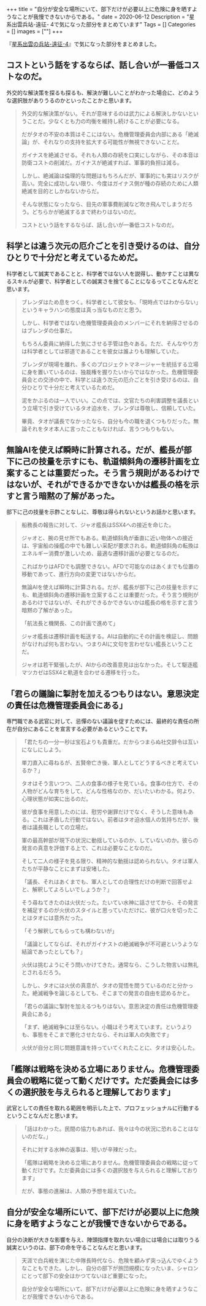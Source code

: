 +++
title = "自分が安全な場所にいて、部下だけが必要以上に危険に身を晒すようなことが我慢できないからである。"
date = 2020-06-12
Description = "星系出雲兵站-遠征- 4で気になった部分をまとめています"
Tags = []
Categories = []
images = [""]
+++

『[星系出雲の兵站-遠征-4](https://www.amazon.co.jp/%E6%98%9F%E7%B3%BB%E5%87%BA%E9%9B%B2%E3%81%AE%E5%85%B5%E7%AB%99-%E9%81%A0%E5%BE%81-4-%E3%83%8F%E3%83%A4%E3%82%AB%E3%83%AF%E6%96%87%E5%BA%ABJA-%E6%9E%97-%E8%AD%B2%E6%B2%BB/dp/4150314322)』で気になった部分をまとめました。

## コストという話をするならば、話し合いが一番低コストなのだ。
外交的な解決策を探るも探るも、解決が難しいことがわかった場合に、どのような選択肢がありうるのかといったことかと思います。

> 外交的な解決策がない。それが意味するのは武力による解決しかないということだ。少なくとも力の均衡を維持し続けることが必要になる。
> 
> だがタオの不安の本質はそこにはない。危機管理委員会内部にある「絶滅論」が、それなりの支持を拡大する可能性が無視できないことだ。
> 
> ガイナスを絶滅させる。それも人類の存続を口実にしながら、その本音は防衛コストの削減だ。ガイナスが絶滅すれば、軍事的負担は減る。
> 
> しかし、絶滅論は倫理的な問題はもちろんだが、軍事的にも実はリスクが高い。完全に成功しない限り、今度はガイナス側が種の存続のために人類絶滅を目的としかねないからだ。
> 
> そんな状態になったなら、目先の軍事費削減など吹き飛んでしまうだろう。どちらかが絶滅するまで終わりはないのだ。
> 
> コストという話をするならば、話し合いが一番低コストなのだ。

## 科学とは違う次元の厄介ごとを引き受けるのは、自分ひとりで十分だと考えているためだ。
科学者として誠実であることと、科学者ではない人を説得し、動かすことは異なるスキルが必要で、科学者としての誠実さを捨てることになるってことなんだと思います。

> ブレンダはため息をつく。科学者として彼女も、「現時点ではわからない」というキャラハンの態度は真っ当なものだと思う。
> 
> しかし、科学者ではない危機管理委員会のメンバーにそれを納得させるのはブレンダの仕事だ。
> 
> もちろん委員に納得した気にさせる手管は色々ある。ただ、そんなやり方は科学者としては邪道であることを彼女は誰よりも理解していた。
> 
> ブレンダが現場を離れ、多くのプロジェクトマネージャーを統括する立場に身を置いているのは、独裁権を握りたいからではなかった。危機管理委員会との交渉の中で、科学とは違う次元の厄介ごとを引き受けるのは、自分ひとりで十分だと考えているためだ。
> 
> 泥をかぶるのは一人でいい。この点では、文官たちの利害調整を議長という立場で引き受けているタオ迫水を、ブレンダは尊敬し、信頼していた。
> 
> 畢竟、タオが議長でなかったなら、自分も今の職を退くつもりだった。無論それをタオ本人に言ったこともなければ、言うつもりもない。

## 無論AIを使えば瞬時に計算される。だが、艦長が部下に己の技量を示すにも、軌道傾斜角の遷移計画を立案することは重要だった。そう言う規則があるわけではないが、それができるかできないかは艦長の格を示すと言う暗黙の了解があった。
部下に己の技量を示酢ことなしに、尊敬は得られないというお話かと思います。

> 船務長の報告に対して、ジャオ艦長はSSX4への接近を命じた。
> 
> ジャオと、腕の見せ所でもある。軌道傾斜角が垂直に近い物体への接近は、宇宙船の操艦の中でも難しい采配が要求される。軌道傾斜角の転換はエネルギー消費が激しいため、最適な遷移計画が必要となるのだ。
> 
> こればかりはAFDでも調整できない。AFDで可能なのはあくまでも位置の移動であって、進行方向の変更ではないからだ。
> 
> 無論AIを使えば瞬時に計算される。だが、艦長が部下に己の技量を示すにも、軌道傾斜角の遷移計画を立案することは重要だった。そう言う規則があるわけではないが、それができるかできないかは艦長の格を示すと言う暗黙の了解があった。
> 
> 「航法長と機関長、この計画で進めて」
> 
> ジャオ艦長は遷移計画を転送する。AIは自動的にその計画を検証し、問題がなければ何も言わない。つまりAIに文句を言わせない艦長ということだ。
> 
> ジャオは若干緊張したが、AIからの改善意見は出なかった。そして駆逐艦マツカゼはSSX4と軌道を合わせる遷移を行った。

## 「君らの議論に掣肘を加えるつもりはない。意思決定の責任は危機管理委員会にある」
専門職である武官に対して、忌憚のない議論を促すためには、最終的な責任の所在が自分にあることを宣言する必要があるということです。

> 「君たちの一分一秒は宝石よりも貴重だ。だからつまらぬ社交辞令は互いになしにしよう。
> 
> 単刀直入に尋ねるが、五賢帝亡き後、軍人としてどうするべきと考えているか？」
> 
> タオはそう言いつつ、二人の食事の様子を見ている。食事の仕方で、その人物がどんな育ちをして、どんな性格なのか、だいたいわかる。何より、心理状態が如実に出るのだ。
> 
> 彼が食事を用意したのには、慰労や謝罪だけでなく、そうした意味もある。これは矛盾した行動ではない。前者はタオ迫水個人の気持ちだが、後者は議長職としての立場だ。
> 
> 軍の最高幹部が現下の状況に動揺しているのか、していないのか。彼らの発言の真意を評価する上で、これは必要なことなのだ。
> 
> そして二人の様子を見る限り、精神的な動揺は認められない。タオは軍人たちが平静なことにまずは安堵した。
> 
> 「議長、それはあくまでも、軍人としての合理性だけの判断で回答せよと、解釈してよろしいでしょうか？」
> 
> そう尋ねてきたのは火伏だった。たいてい水神に話させてから、その発言を補足するのが火伏のスタイルと思っていただけに、彼が口火を切ったことはタオには意外だった。
> 
> 「そう解釈してもらっても構わないが」
> 
> 「議論としてならば、それがガイナストの絶滅戦争が不可避というような結論であったとしても？」
> 
> 火伏は挑むようにそう問いかけてきた。通常なら、こうした物言いは無礼とされるだろう。
> 
> しかし、タオには火伏の真意が、タオの覚悟を問うているのだと分かった。絶滅戦争を論じるとしても、そこまでの発言の自由を認めるかと。
> 
> 「君らの議論に掣肘を加えるつもりはない。意思決定の責任は危機管理委員会にある」
> 
> 「まず、絶滅戦争には至らない。小職はそう考えています。というよりも、事態をそこまで悪化させたなら、それは軍人の失敗です」
> 
> 火伏が自分と同じ問題意識を持っていてくれたことに、タオは安心した。

## 「艦隊は戦略を決める立場にありません。危機管理委員会の戦略に従って動くだけです。ただ委員会には多くの選択肢を与えられると理解しております」
武官としての責任を取れる範囲を明示した上で、プロフェッショナルに行動するということなんだと思います。

> 「話はわかった。民間の協力もあれば、我々は今の状況に恐れることはないのだな。」
> 
> それに対する水神の返事は、短いが辛辣だった。
> 
> 「艦隊は戦略を決める立場にありません。危機管理委員会の戦略に従って動くだけです。ただ委員会には多くの選択肢を与えられると理解しております」
> 
> だが、事態の進展は、人類の予想を超えていた。

## 自分が安全な場所にいて、部下だけが必要以上に危険に身を晒すようなことが我慢できないからである。
自分の決断が大きな影響を与え、陣頭指揮を取れない場合には場合には取りうる誠実というのは、部下の命を守ることなんだと思います。

> 天涯で白兵戦を演じた中隊長時代なら、危険を顧みず突っ込んでゆくようなこともできた。しかし、自分の部下が旅団規模になったいま、シャロンにとって部下の安全はかつてないほど重要になった。
> 
> 自分が安全な場所にいて、部下だけが必要以上に危険に身を晒すようなことが我慢できないからである。

